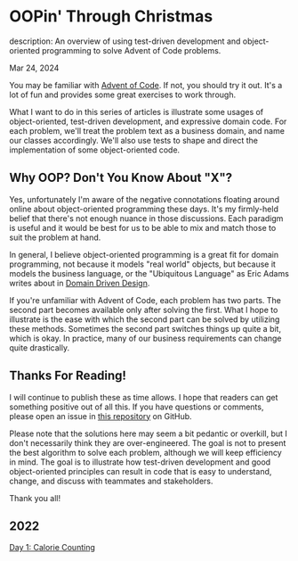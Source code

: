 # OOPin' Through Christmas

description: An overview of using test-driven development and object-oriented programming to solve Advent of Code problems.

Mar 24, 2024

You may be familiar with [Advent of Code](https://adventofcode.com/). If not,
you should try it out. It's a lot of fun and provides some great exercises to
work through.

What I want to do in this series of articles is illustrate some usages of
object-oriented, test-driven development, and expressive domain code. For each
problem, we'll treat the problem text as a business domain, and name our classes
accordingly. We'll also use tests to shape and direct the implementation of some
object-oriented code.

## Why OOP? Don't You Know About "X"?

Yes, unfortunately I'm aware of the negative connotations floating around online
about object-oriented programming these days. It's my firmly-held belief that
there's not enough nuance in those discussions. Each paradigm is useful and it
would be best for us to be able to mix and match those to suit the problem at
hand.

In general, I believe object-oriented programming is a great fit for domain
programming, not because it models "real world" objects, but because it models
the business language, or the "Ubiquitous Language" as Eric Adams writes about
in [Domain Driven Design](https://amzn.to/4a9sJKG).

If you're unfamiliar with Advent of Code, each problem has two parts. The second
part becomes available only after solving the first. What I hope to illustrate
is the ease with which the second part can be solved by utilizing these methods.
Sometimes the second part switches things up quite a bit, which is okay. In
practice, many of our business requirements can change quite drastically.

## Thanks For Reading!

I will continue to publish these as time allows. I hope that readers can get
something positive out of all this. If you have questions or comments, please
open an issue in [this
repository](https://github.com/LukeGeneva/lukegeneva.dev/issues) on GitHub.

Please note that the solutions here may seem a bit pedantic or overkill, but I
don't necessarily think they are over-engineered. The goal is not to present the
best algorithm to solve each problem, although we will keep efficiency in mind.
The goal is to illustrate how test-driven development and good object-oriented
principles can result in code that is easy to understand, change, and discuss
with teammates and stakeholders.

Thank you all!

## 2022

[Day 1: Calorie Counting](/blog/otc-2022-day1-calorie-counting.html)
